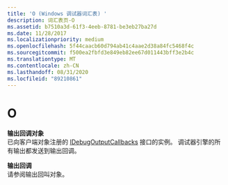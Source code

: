 ```yaml
---
title: 'O (Windows 调试器词汇表) '
description: 词汇表页-O
ms.assetid: b7510a3d-61f3-4eeb-8781-be3eb27ba27d
ms.date: 11/28/2017
ms.localizationpriority: medium
ms.openlocfilehash: 5f44caacb60d794ab41c4aae2d38a84fc5468f4c
ms.sourcegitcommit: f500ea2fbfd3e849eb82ee67d011443bff3e2b4c
ms.translationtype: MT
ms.contentlocale: zh-CN
ms.lasthandoff: 08/31/2020
ms.locfileid: "89210861"
---
```

# <a name="o"></a>O


<span id="output_callback_objects"></span><span id="OUTPUT_CALLBACK_OBJECTS"></span>**输出回调对象**  
已向客户端对象注册的 [IDebugOutputCallbacks](/windows-hardware/drivers/ddi/dbgeng/nn-dbgeng-idebugoutputcallbacks) 接口的实例。 调试器引擎的所有输出都发送到输出回调。

<span id="output_callbacks"></span><span id="OUTPUT_CALLBACKS"></span>**输出回调**  
请参阅输出回叫对象。

 

